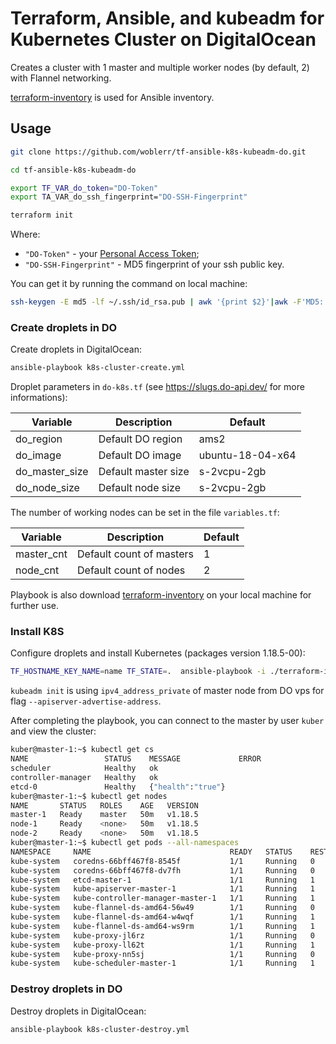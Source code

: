 # Terraform, Ansible, and kubeadm for Kubernetes Cluster on DigitalOcean

Creates a cluster with 1 master and multiple worker nodes (by default, 2) with Flannel networking.

[terraform-inventory](https://github.com/adammck/terraform-inventory) is used for Ansible inventory.

## Usage

```bash
git clone https://github.com/woblerr/tf-ansible-k8s-kubeadm-do.git

cd tf-ansible-k8s-kubeadm-do

export TF_VAR_do_token="DO-Token"
export TА_VAR_do_ssh_fingerprint="DO-SSH-Fingerprint"

terraform init
```

Where:

* `"DO-Token"` - your [Personal Access Token](https://www.digitalocean.com/docs/apis-clis/api/create-personal-access-token/);
* `"DO-SSH-Fingerprint"` - MD5 fingerprint of your ssh public key.

You can get it by running the command on local machine:

```bash
ssh-keygen -E md5 -lf ~/.ssh/id_rsa.pub | awk '{print $2}'|awk -F'MD5:' '{$1=""; print $2}'
```

### Create droplets in DO

Create droplets in DigitalOcean:

```bash
ansible-playbook k8s-cluster-create.yml
```

Droplet parameters in `do-k8s.tf` (see <https://slugs.do-api.dev/> for more informations):

|Variable| Description| Default|
|---|---|---|
|do_region|Default DO region|ams2|
|do_image|Default DO image|ubuntu-18-04-x64|
|do_master_size|Default master size|s-2vcpu-2gb|
|do_node_size|Default node size|s-2vcpu-2gb|

The number of working nodes can be set in the file `variables.tf`:

|Variable| Description| Default|
|---|---|---|
|master_cnt|Default count of masters|1|
|node_cnt|Default count of nodes|2|

Playbook is also download [terraform-inventory](https://github.com/adammck/terraform-inventory) on your local machine for further use.

### Install K8S

Configure droplets and install Kubernetes (packages version 1.18.5-00):

```bash
TF_HOSTNAME_KEY_NAME=name TF_STATE=.  ansible-playbook -i ./terraform-inventory k8s-install.yml
```

`kubeadm init` is using `ipv4_address_private` of master node from DO vps for flag `--apiserver-advertise-address`.

After completing the playbook, you can connect to the master by user `kuber` and  view the cluster:

```bash
kuber@master-1:~$ kubectl get cs
NAME                 STATUS    MESSAGE             ERROR
scheduler            Healthy   ok
controller-manager   Healthy   ok
etcd-0               Healthy   {"health":"true"}
kuber@master-1:~$ kubectl get nodes
NAME       STATUS   ROLES    AGE   VERSION
master-1   Ready    master   50m   v1.18.5
node-1     Ready    <none>   50m   v1.18.5
node-2     Ready    <none>   50m   v1.18.5
kuber@master-1:~$ kubectl get pods --all-namespaces
NAMESPACE     NAME                               READY   STATUS    RESTARTS   AGE
kube-system   coredns-66bff467f8-8545f           1/1     Running   0          50m
kube-system   coredns-66bff467f8-dv7fh           1/1     Running   0          50m
kube-system   etcd-master-1                      1/1     Running   1          50m
kube-system   kube-apiserver-master-1            1/1     Running   1          50m
kube-system   kube-controller-manager-master-1   1/1     Running   1          50m
kube-system   kube-flannel-ds-amd64-56w49        1/1     Running   0          50m
kube-system   kube-flannel-ds-amd64-w4wqf        1/1     Running   1          50m
kube-system   kube-flannel-ds-amd64-ws9rm        1/1     Running   1          50m
kube-system   kube-proxy-jl6rz                   1/1     Running   0          50m
kube-system   kube-proxy-ll62t                   1/1     Running   1          50m
kube-system   kube-proxy-nn5sj                   1/1     Running   0          50m
kube-system   kube-scheduler-master-1            1/1     Running   1          50m
```

### Destroy droplets in DO

Destroy droplets in DigitalOcean:

```bash
ansible-playbook k8s-cluster-destroy.yml
```
